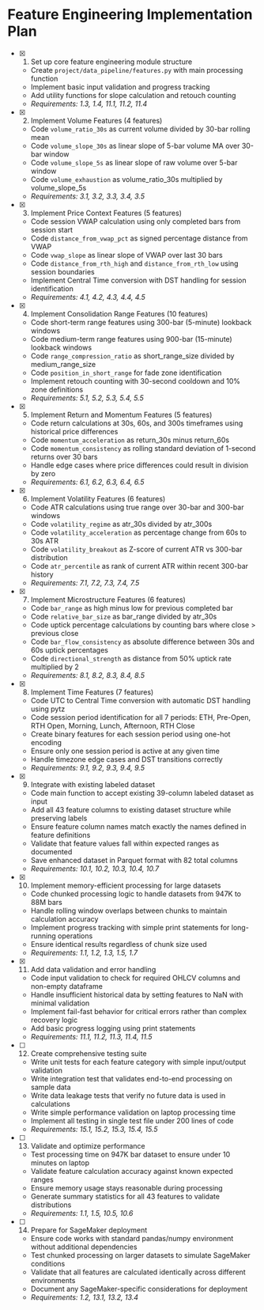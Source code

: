 # Feature Engineering Implementation Plan

- [x] 1. Set up core feature engineering module structure





  - Create `project/data_pipeline/features.py` with main processing function
  - Implement basic input validation and progress tracking
  - Add utility functions for slope calculation and retouch counting
  - _Requirements: 1.3, 1.4, 11.1, 11.2, 11.4_

- [x] 2. Implement Volume Features (4 features)





  - Code `volume_ratio_30s` as current volume divided by 30-bar rolling mean
  - Code `volume_slope_30s` as linear slope of 5-bar volume MA over 30-bar window  
  - Code `volume_slope_5s` as linear slope of raw volume over 5-bar window
  - Code `volume_exhaustion` as volume_ratio_30s multiplied by volume_slope_5s
  - _Requirements: 3.1, 3.2, 3.3, 3.4, 3.5_

- [x] 3. Implement Price Context Features (5 features)





  - Code session VWAP calculation using only completed bars from session start
  - Code `distance_from_vwap_pct` as signed percentage distance from VWAP
  - Code `vwap_slope` as linear slope of VWAP over last 30 bars
  - Code `distance_from_rth_high` and `distance_from_rth_low` using session boundaries
  - Implement Central Time conversion with DST handling for session identification
  - _Requirements: 4.1, 4.2, 4.3, 4.4, 4.5_

- [x] 4. Implement Consolidation Range Features (10 features)





  - Code short-term range features using 300-bar (5-minute) lookback windows
  - Code medium-term range features using 900-bar (15-minute) lookback windows
  - Code `range_compression_ratio` as short_range_size divided by medium_range_size
  - Code `position_in_short_range` for fade zone identification
  - Implement retouch counting with 30-second cooldown and 10% zone definitions
  - _Requirements: 5.1, 5.2, 5.3, 5.4, 5.5_

- [x] 5. Implement Return and Momentum Features (5 features)





  - Code return calculations at 30s, 60s, and 300s timeframes using historical price differences
  - Code `momentum_acceleration` as return_30s minus return_60s
  - Code `momentum_consistency` as rolling standard deviation of 1-second returns over 30 bars
  - Handle edge cases where price differences could result in division by zero
  - _Requirements: 6.1, 6.2, 6.3, 6.4, 6.5_

- [x] 6. Implement Volatility Features (6 features)





  - Code ATR calculations using true range over 30-bar and 300-bar windows
  - Code `volatility_regime` as atr_30s divided by atr_300s
  - Code `volatility_acceleration` as percentage change from 60s to 30s ATR
  - Code `volatility_breakout` as Z-score of current ATR vs 300-bar distribution
  - Code `atr_percentile` as rank of current ATR within recent 300-bar history
  - _Requirements: 7.1, 7.2, 7.3, 7.4, 7.5_

- [x] 7. Implement Microstructure Features (6 features)





  - Code `bar_range` as high minus low for previous completed bar
  - Code `relative_bar_size` as bar_range divided by atr_30s
  - Code uptick percentage calculations by counting bars where close > previous close
  - Code `bar_flow_consistency` as absolute difference between 30s and 60s uptick percentages
  - Code `directional_strength` as distance from 50% uptick rate multiplied by 2
  - _Requirements: 8.1, 8.2, 8.3, 8.4, 8.5_

- [x] 8. Implement Time Features (7 features)





  - Code UTC to Central Time conversion with automatic DST handling using pytz
  - Code session period identification for all 7 periods: ETH, Pre-Open, RTH Open, Morning, Lunch, Afternoon, RTH Close
  - Create binary features for each session period using one-hot encoding
  - Ensure only one session period is active at any given time
  - Handle timezone edge cases and DST transitions correctly
  - _Requirements: 9.1, 9.2, 9.3, 9.4, 9.5_

- [x] 9. Integrate with existing labeled dataset





  - Code main function to accept existing 39-column labeled dataset as input
  - Add all 43 feature columns to existing dataset structure while preserving labels
  - Ensure feature column names match exactly the names defined in feature definitions
  - Validate that feature values fall within expected ranges as documented
  - Save enhanced dataset in Parquet format with 82 total columns
  - _Requirements: 10.1, 10.2, 10.3, 10.4, 10.7_

- [x] 10. Implement memory-efficient processing for large datasets











  - Code chunked processing logic to handle datasets from 947K to 88M bars
  - Handle rolling window overlaps between chunks to maintain calculation accuracy
  - Implement progress tracking with simple print statements for long-running operations
  - Ensure identical results regardless of chunk size used
  - _Requirements: 1.1, 1.2, 1.3, 1.5, 1.7_

- [x] 11. Add data validation and error handling





  - Code input validation to check for required OHLCV columns and non-empty dataframe
  - Handle insufficient historical data by setting features to NaN with minimal validation
  - Implement fail-fast behavior for critical errors rather than complex recovery logic
  - Add basic progress logging using print statements
  - _Requirements: 11.1, 11.2, 11.3, 11.4, 11.5_

- [ ] 12. Create comprehensive testing suite
  - Write unit tests for each feature category with simple input/output validation
  - Write integration test that validates end-to-end processing on sample data
  - Write data leakage tests that verify no future data is used in calculations
  - Write simple performance validation on laptop processing time
  - Implement all testing in single test file under 200 lines of code
  - _Requirements: 15.1, 15.2, 15.3, 15.4, 15.5_

- [ ] 13. Validate and optimize performance
  - Test processing time on 947K bar dataset to ensure under 10 minutes on laptop
  - Validate feature calculation accuracy against known expected ranges
  - Ensure memory usage stays reasonable during processing
  - Generate summary statistics for all 43 features to validate distributions
  - _Requirements: 1.1, 1.5, 10.5, 10.6_

- [ ] 14. Prepare for SageMaker deployment
  - Ensure code works with standard pandas/numpy environment without additional dependencies
  - Test chunked processing on larger datasets to simulate SageMaker conditions
  - Validate that all features are calculated identically across different environments
  - Document any SageMaker-specific considerations for deployment
  - _Requirements: 1.2, 13.1, 13.2, 13.4_